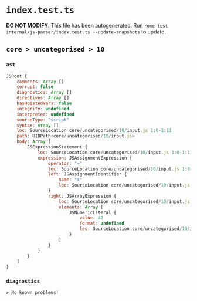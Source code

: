 # `index.test.ts`

**DO NOT MODIFY**. This file has been autogenerated. Run `rome test internal/js-parser/index.test.ts --update-snapshots` to update.

## `core > uncategorised > 10`

### `ast`

```javascript
JSRoot {
	comments: Array []
	corrupt: false
	diagnostics: Array []
	directives: Array []
	hasHoistedVars: false
	integrity: undefined
	interpreter: undefined
	sourceType: "script"
	syntax: Array []
	loc: SourceLocation core/uncategorised/10/input.js 1:0-1:11
	path: UIDPath<core/uncategorised/10/input.js>
	body: Array [
		JSExpressionStatement {
			loc: SourceLocation core/uncategorised/10/input.js 1:0-1:11
			expression: JSAssignmentExpression {
				operator: "="
				loc: SourceLocation core/uncategorised/10/input.js 1:0-1:11
				left: JSAssignmentIdentifier {
					name: "x"
					loc: SourceLocation core/uncategorised/10/input.js 1:0-1:1 (x)
				}
				right: JSArrayExpression {
					loc: SourceLocation core/uncategorised/10/input.js 1:4-1:11
					elements: Array [
						JSNumericLiteral {
							value: 42
							format: undefined
							loc: SourceLocation core/uncategorised/10/input.js 1:6-1:8
						}
					]
				}
			}
		}
	]
}
```

### `diagnostics`

```
✔ No known problems!

```
